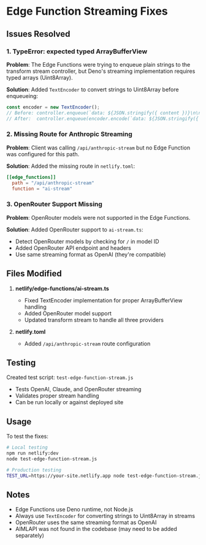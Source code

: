 # Edge Function Streaming Fixes

## Issues Resolved

### 1. TypeError: expected typed ArrayBufferView
**Problem**: The Edge Functions were trying to enqueue plain strings to the transform stream controller, but Deno's streaming implementation requires typed arrays (Uint8Array).

**Solution**: Added `TextEncoder` to convert strings to Uint8Array before enqueueing:
```typescript
const encoder = new TextEncoder();
// Before: controller.enqueue(`data: ${JSON.stringify({ content })}\n\n`);
// After:  controller.enqueue(encoder.encode(`data: ${JSON.stringify({ content })}\n\n`));
```

### 2. Missing Route for Anthropic Streaming
**Problem**: Client was calling `/api/anthropic-stream` but no Edge Function was configured for this path.

**Solution**: Added the missing route in `netlify.toml`:
```toml
[[edge_functions]]
  path = "/api/anthropic-stream"
  function = "ai-stream"
```

### 3. OpenRouter Support Missing
**Problem**: OpenRouter models were not supported in the Edge Functions.

**Solution**: Added OpenRouter support to `ai-stream.ts`:
- Detect OpenRouter models by checking for `/` in model ID
- Added OpenRouter API endpoint and headers
- Use same streaming format as OpenAI (they're compatible)

## Files Modified

1. **netlify/edge-functions/ai-stream.ts**
   - Fixed TextEncoder implementation for proper ArrayBufferView handling
   - Added OpenRouter model support
   - Updated transform stream to handle all three providers

2. **netlify.toml**
   - Added `/api/anthropic-stream` route configuration

## Testing

Created test script: `test-edge-function-stream.js`
- Tests OpenAI, Claude, and OpenRouter streaming
- Validates proper stream handling
- Can be run locally or against deployed site

## Usage

To test the fixes:
```bash
# Local testing
npm run netlify:dev
node test-edge-function-stream.js

# Production testing
TEST_URL=https://your-site.netlify.app node test-edge-function-stream.js
```

## Notes

- Edge Functions use Deno runtime, not Node.js
- Always use `TextEncoder` for converting strings to Uint8Array in streams
- OpenRouter uses the same streaming format as OpenAI
- AIMLAPI was not found in the codebase (may need to be added separately)